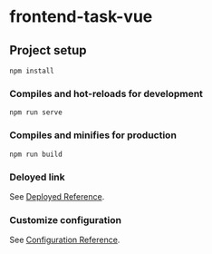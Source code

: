 # frontend-task-vue

## Project setup
```
npm install
```

### Compiles and hot-reloads for development
```
npm run serve
```

### Compiles and minifies for production
```
npm run build
```
### Deloyed link
See [Deployed Reference](https://himalayanjava.vercel.app/).

### Customize configuration
See [Configuration Reference](https://cli.vuejs.org/config/).
